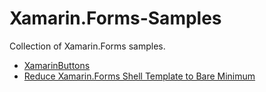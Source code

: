 # Xamarin.Forms-Samples
Collection of Xamarin.Forms samples.

* [XamarinButtons](https://github.com/AppsLab2019/Xamarin.Forms-Samples/tree/master/XamarinButtons)
* [Reduce Xamarin.Forms Shell Template to Bare Minimum](https://github.com/AppsLab2019/Xamarin.Forms-Samples/tree/master/XamNavigation)
